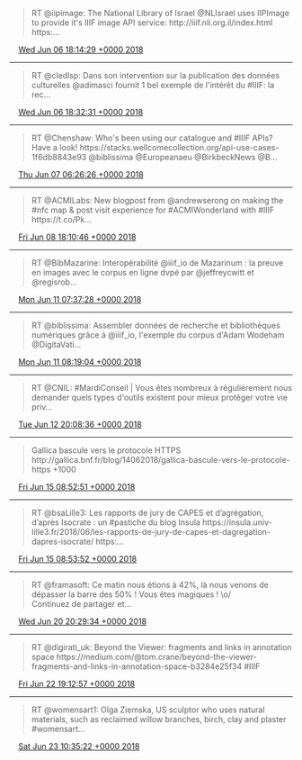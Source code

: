 > RT @iipimage: The National Library of Israel @NLIsrael uses IIPImage to provide it's IIIF image API service: http://iiif\.nli\.org\.il/index\.html https:…

<img src="../../media/tweet.ico" width="12" /> [Wed Jun 06 18:14:29 +0000 2018](https://twitter.com/regisrob/status/1004426315552952321)

----

> RT @cledlsp: Dans son intervention sur la publication des données culturelles @adimasci fournit 1 bel exemple de l'intérêt du \#IIIF: la rec…

<img src="../../media/tweet.ico" width="12" /> [Wed Jun 06 18:32:31 +0000 2018](https://twitter.com/regisrob/status/1004430851575345153)

----

> RT @Chenshaw: Who's been using our catalogue and \#IIIF APIs? Have a look\! https://stacks\.wellcomecollection\.org/api\-use\-cases\-1f6db8843e93 @biblissima @Europeanaeu @BirkbeckNews @B…

<img src="../../media/tweet.ico" width="12" /> [Thu Jun 07 06:26:26 +0000 2018](https://twitter.com/regisrob/status/1004610515535089664)

----

> RT @ACMILabs: New blogpost from @andrewserong on making the \#nfc map &amp; post visit experience for \#ACMIWonderland with \#IIIF https://t\.co/Pk…

<img src="../../media/tweet.ico" width="12" /> [Fri Jun 08 18:10:46 +0000 2018](https://twitter.com/regisrob/status/1005150155434348544)

----

> RT @BibMazarine: Interopérabilité @iiif\_io de Mazarinum : la preuve en images avec le corpus en ligne dvpé par @jeffreycwitt et @regisrob…

<img src="../../media/tweet.ico" width="12" /> [Mon Jun 11 07:37:28 +0000 2018](https://twitter.com/regisrob/status/1006077944454942720)

----

> RT @biblissima: Assembler données de recherche et bibliothèques numériques grâce à @iiif\_io, l'exemple du corpus d'Adam Wodeham @DigitaVati…

<img src="../../media/tweet.ico" width="12" /> [Mon Jun 11 08:19:04 +0000 2018](https://twitter.com/regisrob/status/1006088413999697921)

----

> RT @CNIL: \#MardiConseil \| Vous êtes nombreux à régulièrement nous demander quels types d'outils existent pour mieux protéger votre vie priv…

<img src="../../media/tweet.ico" width="12" /> [Tue Jun 12 20:08:36 +0000 2018](https://twitter.com/regisrob/status/1006629360357576704)

----

> Gallica bascule vers le protocole HTTPS http://gallica\.bnf\.fr/blog/14062018/gallica\-bascule\-vers\-le\-protocole\-https \+1000

<img src="../../media/tweet.ico" width="12" /> [Fri Jun 15 08:52:51 +0000 2018](https://twitter.com/regisrob/status/1007546464745205762)

----

> RT @bsaLille3: Les rapports de jury de CAPES et d’agrégation, d’après Isocrate : un \#pastiche du blog Insula https://insula\.univ\-lille3\.fr/2018/06/les\-rapports\-de\-jury\-de\-capes\-et\-dagregation\-dapres\-isocrate/ https:…

<img src="../../media/tweet.ico" width="12" /> [Fri Jun 15 08:53:52 +0000 2018](https://twitter.com/regisrob/status/1007546720874631168)

----

> RT @framasoft: Ce matin nous étions à 42%, là nous venons de dépasser la barre des 50% \! Vous êtes magiques \! \\o/  
> Continuez de partager et…

<img src="../../media/tweet.ico" width="12" /> [Wed Jun 20 20:29:34 +0000 2018](https://twitter.com/regisrob/status/1009533738655633408)

----

> RT @digirati\_uk: Beyond the Viewer: fragments and links in annotation space https://medium\.com/@tom\.crane/beyond\-the\-viewer\-fragments\-and\-links\-in\-annotation\-space\-b3284e25f34 \#IIIF

<img src="../../media/tweet.ico" width="12" /> [Fri Jun 22 19:12:57 +0000 2018](https://twitter.com/regisrob/status/1010239235054538752)

----

> RT @womensart1: Olga Ziemska, US sculptor who uses natural materials, such as reclaimed willow branches, birch, clay and plaster \#womensart…

<img src="../../media/tweet.ico" width="12" /> [Sat Jun 23 10:35:22 +0000 2018](https://twitter.com/regisrob/status/1010471368616562688)